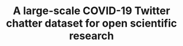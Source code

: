 ---
layout: default
api_or_bulk_downloads: Bulk
citation: "\n@misc{banda_large-scale_2021,\n        title = {A large-scale {COVID}-19
  {Twitter} chatter dataset for open scientific research - an international collaboration},\n
  \       url = {https://zenodo.org/record/5458943},\n        abstract = {Version
  78 of the dataset. The peer-reviewed publication for this dataset has now been published 
  in Epidemiologia an MDPI journal, and can be accessed here: https://doi.org/10.3390/epidemiologia2030024.
  Please cite this when using the dataset. Due to the relevance of the COVID-19 global
  pandemic, we are releasing our dataset of tweets acquired from the Twitter Stream
  related to COVID-19 chatter. Since our first release we have received additional
  data from our new collaborators, allowing this resource to grow to its current size.
  Dedicated data gathering started from March 11th yielding over 4 million tweets
  a day. We have added additional data provided by our new collaborators from January
  27th to March 27th, to provide extra longitudinal coverage. Version 10 added {\\textasciitilde}1.5
  million tweets in the Russian language collected between January 1st and May 8th,
  gracefully provided to us by: Katya Artemova (NRU HSE) and Elena Tutubalina (KFU).
  From version 12 we have included daily hashtags, mentions and emoijis and their
  frequencies the respective zip files. From version 14 we have included the tweet
  identifiers and their respective language for the clean version of the dataset.
  Since version 20 we have included language and place location for all tweets. The
  data collected from the stream captures all languages, but the higher prevalence
  are:  English, Spanish, and French. We release all tweets and retweets on the full\\_dataset.tsv
  file (1,198,902,806 unique tweets), and a cleaned version with no retweets on the
  full\\_dataset-clean.tsv file (306,791,449 unique tweets). There are several practical
  reasons for us to leave the retweets, tracing important tweets and their dissemination
  is one of them. For NLP tasks we provide the top 1000 frequent terms in frequent\\_terms.csv,
  the top 1000 bigrams in frequent\\_bigrams.csv, and the top 1000 trigrams in frequent\\_trigrams.csv.
  Some general statistics per day are included for both datasets in the full\\_dataset-statistics.tsv
  and full\\_dataset-clean-statistics.tsv files. For more statistics and some visualizations
  visit: http://www.panacealab.org/covid19/  More details can be found (and will be
  updated faster at: https://github.com/thepanacealab/covid19\\_twitter) and our pre-print
  about the dataset (https://arxiv.org/abs/2004.03688)  As always, the tweets distributed
  here are only tweet identifiers (with date and time added) due to the terms and
  conditions of Twitter to re-distribute Twitter data ONLY for research purposes.
  They need to be hydrated to be used.},\n        urldate = {2021-09-07},\n        publisher
  = {Zenodo},\n        author = {Banda, Juan M. and Tekumalla, Ramya and Wang, Guanyu
  and Yu, Jingyuan and Liu, Tuo and Ding, Yuning and Artemova, Katya and Tutubalina,
  Elena and Chowell, Gerardo},\n        month = sep,\n        year = {2021},\n        doi
  = {10.5281/zenodo.5458943},\n        note = {type: dataset},\n        keywords =
  {social media, twitter, nlp, covid-19, covid19},\n}\n"
code: https://github.com/thepanacealab/covid19_twitter
description: 'Dataset of tweets acquired from the Twitter Stream related to COVID-19
  chatter. The first 9 weeks of data (from January 1st, 2020 to March 11th, 2020)
  contain very low tweet counts as we filtered other data we were collecting for other
  research purposes, however, one can see the dramatic increase as the awareness for
  the virus spread. Dedicated data gathering started from March 11th yielding over
  4 million tweets a day.


  The data collected from the stream captures all languages, but the higher prevalence
  are: English, Spanish, and French. We release all tweets and retweets on the full
  dataset, and a cleaned version with no retweets. There are several practical reasons
  for us to leave the retweets, tracing important tweets and their dissemination is
  one of them. For NLP tasks we provide the top 1000 frequent terms, the top 1000
  bigrams, and the top 1000 trigrams. Some general statistics per day are included
  for both datasets.'
documentation: http://www.panacealab.org/covid19/
doi: 'DOI: 10.5281/zenodo.5458943

  type: dataset'
error_metrics: null
location: https://zenodo.org/record/5458943
record_creation_timestamp: 09/07/2021, 16:35:04
references: null
shortname: covid_twitter_chatter
tags:
- social media, twitter, nlp, covid-19, covid19, twitter, covid, open-source
terms_of_use: null
timeframe: Jan 2020-present
title: A large-scale COVID-19 Twitter chatter dataset for open scientific research
uuid: 1a7fc85d-38af-4fe6-83b8-0d629e85d418
versioning: 'Yes'
---
